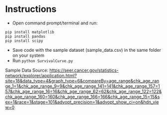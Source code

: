 # Instructions

- Open command prompt/terminal and run:
```
pip install matplotlib
pip install pandas
pip install scipy
```
- Save code with the sample dataset (sample_data.csv) in the same folder on your system
- Run `python SurvivalCurve.py`

Sample Data Source: https://seer.cancer.gov/statistics-network/explorer/application.html?site=18&data_type=4&graph_type=6&compareBy=age_range&chk_age_range_1=1&chk_age_range_9=9&chk_age_range_141=141&chk_age_range_157=157&chk_age_range_16=16&chk_age_range_62=62&chk_age_range_122=122&chk_age_range_160=160&chk_age_range_166=166&chk_age_range_15=15&sex=1&race=1&stage=101&advopt_precision=1&advopt_show_ci=on&hdn_view=0